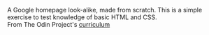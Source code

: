 A Google homepage look-alike, made from scratch. This is a simple exercise to test knowledge of basic HTML and CSS.<br>
From The Odin Project's [curriculum](http://www.theodinproject.com/courses/web-development-101/lessons/html-css)